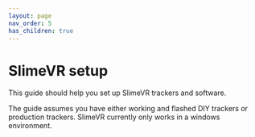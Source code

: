 ```yaml
---
layout: page
nav_order: 5
has_children: true
---
```


# SlimeVR setup

This guide should help you set up SlimeVR trackers and software. 

The guide assumes you have either working and flashed DIY trackers or production trackers. SlimeVR currently only works in a windows environment.

